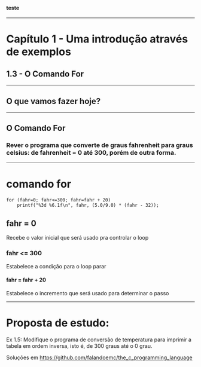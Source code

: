 #### teste

---

# Capítulo 1 - Uma introdução através de exemplos

## 1.3 - O Comando For 

---

## O que vamos fazer hoje? 

---

## O Comando For
### Rever o programa que converte de graus fahrenheit para graus celsius: de fahrenheit = 0 até 300, porém de outra forma.

---

# comando for

```
for (fahr=0; fahr<=300; fahr=fahr + 20)
    printf("%3d %6.1f\n", fahr, (5.0/9.0) * (fahr - 32));  
```

## fahr = 0
Recebe o valor inicial que será usado pra controlar o loop
### fahr <= 300
Estabelece a condição para o loop parar
#### fahr = fahr + 20
Estabelece o incremento que será usado para determinar o passo



---

# Proposta de estudo:

Ex 1.5: Modifique o programa de conversão de temperatura para imprimir a tabela em ordem inversa, isto é, de 300 graus até o 0 grau.

Soluções em https://github.com/falandoemc/the_c_programming_language
